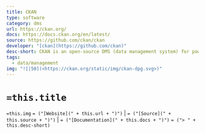 ```yaml
---
title: CKAN
type: software
category: dms
url: https://ckan.org/
docs: https://docs.ckan.org/en/latest/
source: https://github.com/ckan/ckan
developer: "[ckan](https://github.com/ckan)"
desc-short: CKAN is an open-source DMS (data management system) for powering data hubs and data portals. CKAN makes it easy to publish, share and use data. It powers catalog.data.gov, open.canada.ca/data, data.humdata.org among many other sites.
tags:
  - data/management
img: "![|50](<https://ckan.org/static/img/ckan-dpg.svg>)"
---
```

# `=this.title`

`=this.img` `= ("[Website](" + this.url + ")")` |  `= ("[Source](" + this.source + ")")` | `= ("[Documentation](" + this.docs + ")")`
`= ("> " + this.desc-short)`
